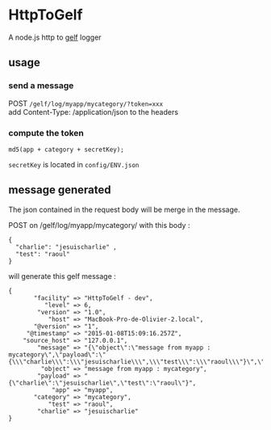 # HttpToGelf
A node.js http to [gelf](https://www.graylog2.org/resources/gelf) logger 

## usage 

### send a message

POST `/gelf/log/myapp/mycategory/?token=xxx`  
add Content-Type: /application/json to the headers

### compute the token 

`md5(app + category + secretKey);`

`secretKey` is located in `config/ENV.json`

## message generated

The json contained in the request body will be merge in the message. 

POST on /gelf/log/myapp/mycategory/ with this body : 

```
{ 
  "charlie": "jesuischarlie" ,
  "test": "raoul"
}
```

will generate this gelf message : 

```
{
       "facility" => "HttpToGelf - dev",
          "level" => 6,
        "version" => "1.0",
           "host" => "MacBook-Pro-de-Olivier-2.local",
       "@version" => "1",
     "@timestamp" => "2015-01-08T15:09:16.257Z",
    "source_host" => "127.0.0.1",
        "message" => "{\"object\":\"message from myapp : mycategory\",\"payload\":\"{\\\"charlie\\\":\\\"jesuischarlie\\\",\\\"test\\\":\\\"raoul\\\"}\",\"app\":\"myapp\",\"category\":\"mycategory\",\"test\":\"raoul\",\"charlie\":\"jesuischarlie\"}",
         "object" => "message from myapp : mycategory",
        "payload" => "{\"charlie\":\"jesuischarlie\",\"test\":\"raoul\"}",
            "app" => "myapp",
       "category" => "mycategory",
           "test" => "raoul",
        "charlie" => "jesuischarlie"
}
```
